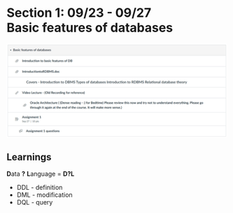 # Section 1: 09/23 - 09/27<br>Basic features of databases

![](sec.png)

## Learnings

**D**ata **?** **L**anguage = **D?L**

- DDL - definition
- DML - modification
- DQL - query
